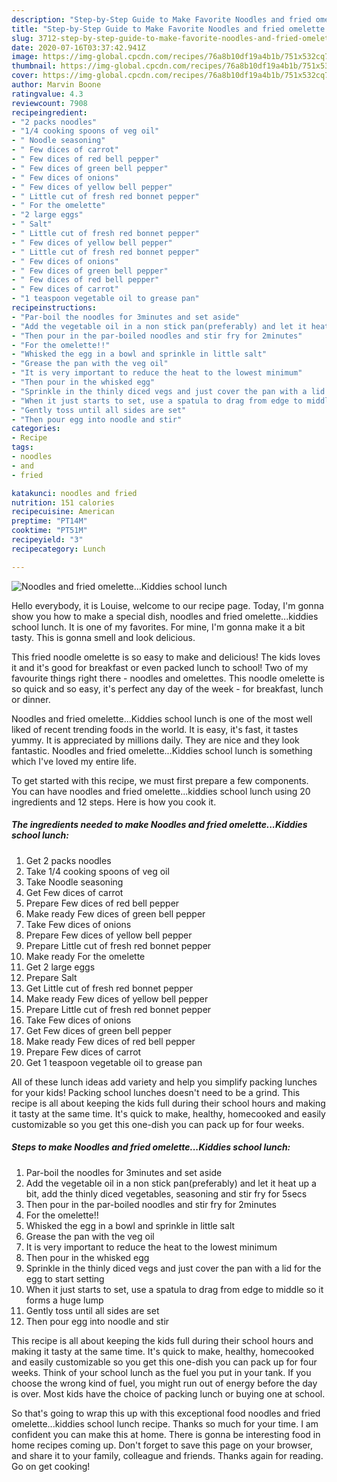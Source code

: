 ```yaml
---
description: "Step-by-Step Guide to Make Favorite Noodles and fried omelette...Kiddies school lunch"
title: "Step-by-Step Guide to Make Favorite Noodles and fried omelette...Kiddies school lunch"
slug: 3712-step-by-step-guide-to-make-favorite-noodles-and-fried-omelettekiddies-school-lunch
date: 2020-07-16T03:37:42.941Z
image: https://img-global.cpcdn.com/recipes/76a8b10df19a4b1b/751x532cq70/noodles-and-fried-omelettekiddies-school-lunch-recipe-main-photo.jpg
thumbnail: https://img-global.cpcdn.com/recipes/76a8b10df19a4b1b/751x532cq70/noodles-and-fried-omelettekiddies-school-lunch-recipe-main-photo.jpg
cover: https://img-global.cpcdn.com/recipes/76a8b10df19a4b1b/751x532cq70/noodles-and-fried-omelettekiddies-school-lunch-recipe-main-photo.jpg
author: Marvin Boone
ratingvalue: 4.3
reviewcount: 7908
recipeingredient:
- "2 packs noodles"
- "1/4 cooking spoons of veg oil"
- " Noodle seasoning"
- " Few dices of carrot"
- " Few dices of red bell pepper"
- " Few dices of green bell pepper"
- " Few dices of onions"
- " Few dices of yellow bell pepper"
- " Little cut of fresh red bonnet pepper"
- " For the omelette"
- "2 large eggs"
- " Salt"
- " Little cut of fresh red bonnet pepper"
- " Few dices of yellow bell pepper"
- " Little cut of fresh red bonnet pepper"
- " Few dices of onions"
- " Few dices of green bell pepper"
- " Few dices of red bell pepper"
- " Few dices of carrot"
- "1 teaspoon vegetable oil to grease pan"
recipeinstructions:
- "Par-boil the noodles for 3minutes and set aside"
- "Add the vegetable oil in a non stick pan(preferably) and let it heat up a bit, add the thinly diced vegetables, seasoning and stir fry for 5secs"
- "Then pour in the par-boiled noodles and stir fry for 2minutes"
- "For the omelette!!"
- "Whisked the egg in a bowl and sprinkle in little salt"
- "Grease the pan with the veg oil"
- "It is very important to reduce the heat to the lowest minimum"
- "Then pour in the whisked egg"
- "Sprinkle in the thinly diced vegs and just cover the pan with a lid for the egg to start setting"
- "When it just starts to set, use a spatula to drag from edge to middle so it forms a huge lump"
- "Gently toss until all sides are set"
- "Then pour egg into noodle and stir"
categories:
- Recipe
tags:
- noodles
- and
- fried

katakunci: noodles and fried 
nutrition: 151 calories
recipecuisine: American
preptime: "PT14M"
cooktime: "PT51M"
recipeyield: "3"
recipecategory: Lunch

---
```



![Noodles and fried omelette...Kiddies school lunch](https://img-global.cpcdn.com/recipes/76a8b10df19a4b1b/751x532cq70/noodles-and-fried-omelettekiddies-school-lunch-recipe-main-photo.jpg)

Hello everybody, it is Louise, welcome to our recipe page. Today, I'm gonna show you how to make a special dish, noodles and fried omelette...kiddies school lunch. It is one of my favorites. For mine, I'm gonna make it a bit tasty. This is gonna smell and look delicious.

This fried noodle omelette is so easy to make and delicious! The kids loves it and it&#39;s good for breakfast or even packed lunch to school! Two of my favourite things right there - noodles and omelettes. This noodle omelette is so quick and so easy, it&#39;s perfect any day of the week - for breakfast, lunch or dinner.

Noodles and fried omelette...Kiddies school lunch is one of the most well liked of recent trending foods in the world. It is easy, it's fast, it tastes yummy. It is appreciated by millions daily. They are nice and they look fantastic. Noodles and fried omelette...Kiddies school lunch is something which I've loved my entire life.


To get started with this recipe, we must first prepare a few components. You can have noodles and fried omelette...kiddies school lunch using 20 ingredients and 12 steps. Here is how you cook it.

<!--inarticleads1-->

##### The ingredients needed to make Noodles and fried omelette...Kiddies school lunch:

1. Get 2 packs noodles
1. Take 1/4 cooking spoons of veg oil
1. Take  Noodle seasoning
1. Get  Few dices of carrot
1. Prepare  Few dices of red bell pepper
1. Make ready  Few dices of green bell pepper
1. Take  Few dices of onions
1. Prepare  Few dices of yellow bell pepper
1. Prepare  Little cut of fresh red bonnet pepper
1. Make ready  For the omelette
1. Get 2 large eggs
1. Prepare  Salt
1. Get  Little cut of fresh red bonnet pepper
1. Make ready  Few dices of yellow bell pepper
1. Prepare  Little cut of fresh red bonnet pepper
1. Take  Few dices of onions
1. Get  Few dices of green bell pepper
1. Make ready  Few dices of red bell pepper
1. Prepare  Few dices of carrot
1. Get 1 teaspoon vegetable oil to grease pan


All of these lunch ideas add variety and help you simplify packing lunches for your kids! Packing school lunches doesn&#39;t need to be a grind. This recipe is all about keeping the kids full during their school hours and making it tasty at the same time. It&#39;s quick to make, healthy, homecooked and easily customizable so you get this one-dish you can pack up for four weeks. 

<!--inarticleads2-->

##### Steps to make Noodles and fried omelette...Kiddies school lunch:

1. Par-boil the noodles for 3minutes and set aside
1. Add the vegetable oil in a non stick pan(preferably) and let it heat up a bit, add the thinly diced vegetables, seasoning and stir fry for 5secs
1. Then pour in the par-boiled noodles and stir fry for 2minutes
1. For the omelette!!
1. Whisked the egg in a bowl and sprinkle in little salt
1. Grease the pan with the veg oil
1. It is very important to reduce the heat to the lowest minimum
1. Then pour in the whisked egg
1. Sprinkle in the thinly diced vegs and just cover the pan with a lid for the egg to start setting
1. When it just starts to set, use a spatula to drag from edge to middle so it forms a huge lump
1. Gently toss until all sides are set
1. Then pour egg into noodle and stir


This recipe is all about keeping the kids full during their school hours and making it tasty at the same time. It&#39;s quick to make, healthy, homecooked and easily customizable so you get this one-dish you can pack up for four weeks. Think of your school lunch as the fuel you put in your tank. If you choose the wrong kind of fuel, you might run out of energy before the day is over. Most kids have the choice of packing lunch or buying one at school. 

So that's going to wrap this up with this exceptional food noodles and fried omelette...kiddies school lunch recipe. Thanks so much for your time. I am confident you can make this at home. There is gonna be interesting food in home recipes coming up. Don't forget to save this page on your browser, and share it to your family, colleague and friends. Thanks again for reading. Go on get cooking!

